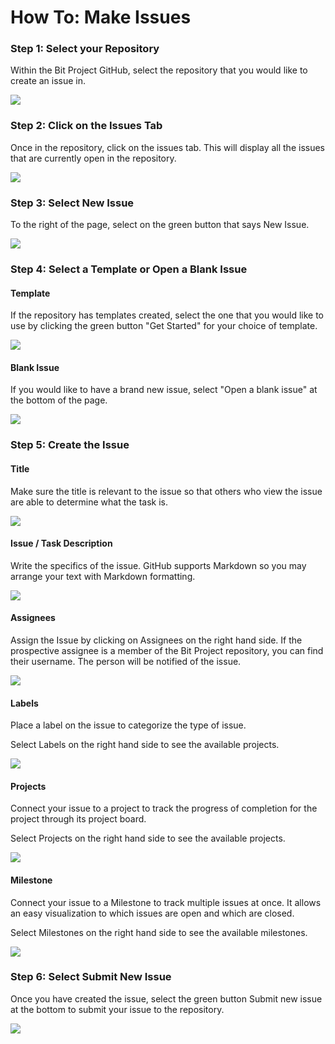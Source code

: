# How To: Make Issues

### Step 1: Select your Repository

Within the Bit Project GitHub, select the repository that you would like to create an issue in. 

![](../../.gitbook/assets/screen-shot-2020-04-04-at-4.28.58-pm.png)

### Step 2: Click on the Issues Tab

Once in the repository, click on the issues tab. This will display all the issues that are currently open in the repository. 

![](../../.gitbook/assets/screen-shot-2020-04-04-at-4.29.05-pm.png)

### Step 3: Select New Issue

To the right of the page, select on the green button that says New Issue. 

![](../../.gitbook/assets/screen-shot-2020-04-04-at-4.29.11-pm.png)

### Step 4: Select a Template or Open a Blank Issue

#### Template

If the repository has templates created, select the one that you would like to use by clicking the green button "Get Started" for your choice of template. 

![](../../.gitbook/assets/screen-shot-2020-04-04-at-4.40.44-pm.png)

#### Blank Issue

If you would like to have a brand new issue, select "Open a blank issue" at the bottom of the page. 

![](../../.gitbook/assets/screen-shot-2020-04-04-at-4.40.46-pm.png)

### Step 5: Create the Issue

#### Title

Make sure the title is relevant to the issue so that others who view the issue are able to determine what the task is. 

![](../../.gitbook/assets/screen-shot-2020-04-04-at-4.41.46-pm.png)

#### Issue / Task Description 

Write the specifics of the issue. GitHub supports Markdown so you may arrange your text with Markdown formatting. 

![](../../.gitbook/assets/screen-shot-2020-04-04-at-4.45.16-pm.png)

#### Assignees

Assign the Issue by clicking on Assignees on the right hand side. If the prospective assignee is a member of the Bit Project repository, you can find their username. The person will be notified of the issue. 

![](../../.gitbook/assets/screen-shot-2020-04-04-at-4.45.22-pm.png)

#### Labels

Place a label on the issue to categorize the type of issue. 

Select Labels on the right hand side to see the available projects. 

![](../../.gitbook/assets/screen-shot-2020-04-04-at-4.45.30-pm.png)

#### Projects 

Connect your issue to a project to track the progress of completion for the project through its project board. 

Select Projects on the right hand side to see the available projects. 

![](../../.gitbook/assets/screen-shot-2020-04-04-at-4.45.38-pm.png)

#### Milestone

Connect your issue to a Milestone to track multiple issues at once. It allows an easy visualization to which issues are open and which are closed. 

Select Milestones on the right hand side to see the available milestones. 

![](../../.gitbook/assets/screen-shot-2020-04-04-at-4.45.59-pm.png)

### Step 6: Select Submit New Issue

Once you have created the issue, select the green button Submit new issue at the bottom to submit your issue to the repository. 

![](../../.gitbook/assets/screen-shot-2020-04-04-at-4.46.03-pm.png)


